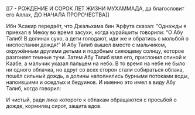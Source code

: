 [[7 - РОЖДЕНИЕ И СОРОК ЛЕТ ЖИЗНИ МУХАММАДА, да благословит его Аллах, ДО НАЧАЛА ПРОРОЧЕСТВА]]

Ибн ‘Асакир передаёт, что Джальхама бин ‘Арфута сказал: “Однажды я приехал в Мекку во время засухи, когда курайшиты говорили: “О Абу Талиб! В долинах сухо, а дети голодают, иди же и обратись с мольбой о ниспослании дождя!” И Абу Талиб вышел вместе с мальчиком, окружённым другими детьми и подобным сияющему солнцу, которое разгоняет темные тучи. Затем Абу Талиб взял его, прислонил спиной к Каабе, а мальчик указал пальцем на небо. В то время на небе не было ни одного облачка, но вдруг со всех сторон стали собираться облака, пошёл сильный дождь, а долины наполнились бурными потоками воды, напоившими и оседлых и бедуинов. И именно это имел в виду Абу Талиб, когда говорил:

И чистый, ради лика которого к облакам обращаются с просьбой о дожде, кормилец сирот, защита вдов.

